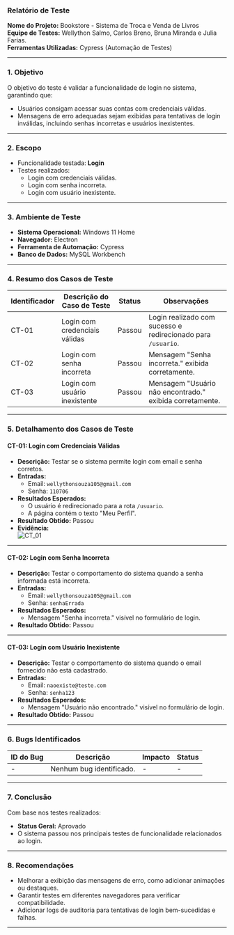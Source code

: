 ### **Relatório de Teste**

**Nome do Projeto:** Bookstore - Sistema de Troca e Venda de Livros  
**Equipe de Testes:** Wellython Salmo, Carlos Breno, Bruna Miranda e Julia Farias.  
**Ferramentas Utilizadas:** Cypress (Automação de Testes)  

---

### **1. Objetivo**
O objetivo do teste é validar a funcionalidade de login no sistema, garantindo que:
- Usuários consigam acessar suas contas com credenciais válidas.
- Mensagens de erro adequadas sejam exibidas para tentativas de login inválidas, incluindo senhas incorretas e usuários inexistentes.

---

### **2. Escopo**
- Funcionalidade testada: **Login**
- Testes realizados:
  - Login com credenciais válidas.
  - Login com senha incorreta.
  - Login com usuário inexistente.

---

### **3. Ambiente de Teste**
- **Sistema Operacional:** Windows 11 Home  
- **Navegador:** Electron  
- **Ferramenta de Automação:** Cypress  
- **Banco de Dados:** MySQL Workbench  

---

### **4. Resumo dos Casos de Teste**

| **Identificador** | **Descrição do Caso de Teste**       | **Status** | **Observações**                                    |
|--------------------|-------------------------------------|------------|---------------------------------------------------|
| CT-01             | Login com credenciais válidas       | Passou     | Login realizado com sucesso e redirecionado para `/usuario`. |
| CT-02             | Login com senha incorreta           | Passou     | Mensagem "Senha incorreta." exibida corretamente. |
| CT-03             | Login com usuário inexistente       | Passou     | Mensagem "Usuário não encontrado." exibida corretamente. |

---

### **5. Detalhamento dos Casos de Teste**

#### **CT-01: Login com Credenciais Válidas**
- **Descrição:** Testar se o sistema permite login com email e senha corretos.  
- **Entradas:** 
  - Email: `wellythonsouza105@gmail.com`  
  - Senha: `110706`  
- **Resultados Esperados:** 
  - O usuário é redirecionado para a rota `/usuario`.
  - A página contém o texto "Meu Perfil".  
- **Resultado Obtido:** Passou  
- **Evidência:**  
  ![CT_01](https://drive.google.com/uc?export=view&id=19hX0E2LqZt39ntWKkgloCjJhrc21o5ZD)

---

#### **CT-02: Login com Senha Incorreta**
- **Descrição:** Testar o comportamento do sistema quando a senha informada está incorreta.  
- **Entradas:** 
  - Email: `wellythonsouza105@gmail.com`  
  - Senha: `senhaErrada`  
- **Resultados Esperados:** 
  - Mensagem "Senha incorreta." visível no formulário de login.  
- **Resultado Obtido:** Passou

---

#### **CT-03: Login com Usuário Inexistente**
- **Descrição:** Testar o comportamento do sistema quando o email fornecido não está cadastrado.  
- **Entradas:** 
  - Email: `naoexiste@teste.com`  
  - Senha: `senha123`  
- **Resultados Esperados:** 
  - Mensagem "Usuário não encontrado." visível no formulário de login.  
- **Resultado Obtido:** Passou  

---

### **6. Bugs Identificados**
| **ID do Bug** | **Descrição**                | **Impacto**    | **Status**       |
|---------------|------------------------------|----------------|------------------|
| -             | Nenhum bug identificado.     | -              | -                |

---

### **7. Conclusão**
Com base nos testes realizados:
- **Status Geral:** Aprovado  
- O sistema passou nos principais testes de funcionalidade relacionados ao login.

---

### **8. Recomendações**
- Melhorar a exibição das mensagens de erro, como adicionar animações ou destaques.
- Garantir testes em diferentes navegadores para verificar compatibilidade.
- Adicionar logs de auditoria para tentativas de login bem-sucedidas e falhas.

---
